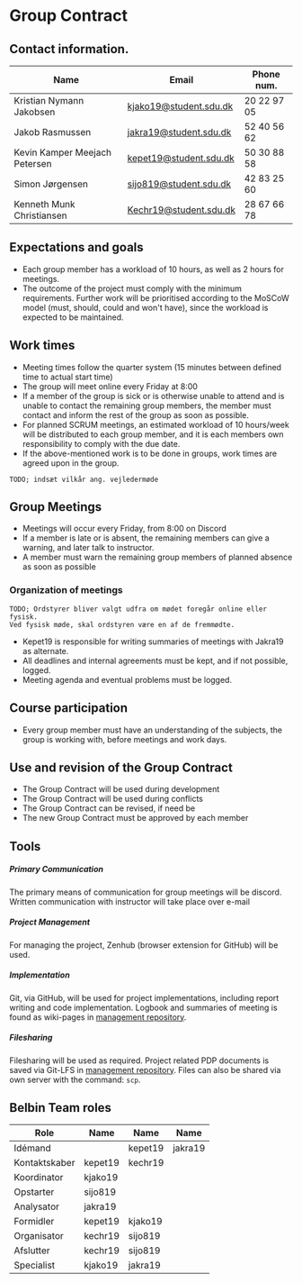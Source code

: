# Group Contract

## Contact information.
| Name                          | Email                  | Phone num.  |
| ---                           | ---                    | ---         |
| Kristian Nymann Jakobsen      | kjako19@student.sdu.dk | 20 22 97 05 |
| Jakob Rasmussen               | jakra19@student.sdu.dk | 52 40 56 62 |
| Kevin Kamper Meejach Petersen | kepet19@student.sdu.dk | 50 30 88 58 |
| Simon Jørgensen               | sijo819@student.sdu.dk | 42 83 25 60 |
| Kenneth Munk Christiansen     | Kechr19@student.sdu.dk | 28 67 66 78 |

## Expectations and goals
- Each group member has a workload of 10 hours, as well as 2 hours for meetings.
- The outcome of the project must comply with the minimum requirements. Further
work will be prioritised according to the MoSCoW model (must, should, could and
won't have), since the workload is expected to be maintained.


## Work times
- Meeting times follow the quarter system (15 minutes between defined time to actual start time)
- The group will meet online every Friday at 8:00
- If a member of the group is sick or is otherwise unable to attend and is unable to
contact the remaining group members, the member must contact and inform the rest of the group
as soon as possible.
- For planned SCRUM meetings, an estimated workload of 10 hours/week will be distributed
to each group member, and it is each members own responsibility to comply with the due date.
- If the above-mentioned work is to be done in groups, work times are agreed upon in the group.
```
TODO; indsæt vilkår ang. vejledermøde
```

## Group Meetings
- Meetings will occur every Friday, from 8:00 on Discord
- If a member is late or is absent, the remaining members can give a warning, and
later talk to instructor.
- A member must warn the remaining group members of planned absence as soon as possible


###  Organization of meetings
```
TODO; Ordstyrer bliver valgt udfra om mødet foregår online eller fysisk.
Ved fysisk møde, skal ordstyren være en af de fremmødte.
```
- Kepet19 is responsible for writing summaries of meetings with Jakra19 as alternate.
- All deadlines and internal agreements must be kept, and if not possible, logged.
- Meeting agenda and eventual problems must be logged.


## Course participation
- Every group member must have an understanding of the subjects, the group is
working with, before meetings and work days.


## Use and revision of the Group Contract
- The Group Contract will be used during development
- The Group Contract will be used during conflicts
- The Group Contract can be revised, if need be
- The new Group Contract must be approved by each member


## Tools

##### Primary Communication
The primary means of communication for group meetings will be discord. 
Written communication with instructor will take place over e-mail


##### Project Management
For managing the project, Zenhub (browser extension for GitHub) will be used.


##### Implementation
Git, via GitHub, will be used for project implementations, including report
writing and code implementation. Logbook and summaries of meeting is found as
wiki-pages in [management repository](https://github.com/bierproductie/management).


##### Filesharing
Filesharing will be used as required. Project related PDP documents is saved
via Git-LFS in [management repository](https://github.com/bierproductie/management).
Files can also be shared via own server with the command: `scp`.



## Belbin Team roles

| Role          | Name    | Name    | Name    | 
| ---           | ---     | ---     | ---     | 
| Idémand       |         | kepet19 | jakra19 | 
| Kontaktskaber | kepet19 | kechr19 |         | 
| Koordinator   | kjako19 |         |         | 
| Opstarter     | sijo819 |         |         | 
| Analysator    | jakra19 |         |         | 
| Formidler     | kepet19 | kjako19 |         | 
| Organisator   | kechr19 | sijo819 |         | 
| Afslutter     | kechr19 | sijo819 |         | 
| Specialist    | kjako19 | jakra19 |         | 
